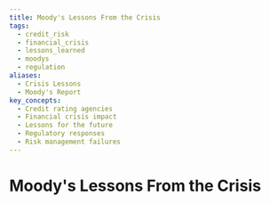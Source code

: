```yaml
---
title: Moody's Lessons From the Crisis
tags:
  - credit_risk
  - financial_crisis
  - lessons_learned
  - moodys
  - regulation
aliases:
  - Crisis Lessons
  - Moody's Report
key_concepts:
  - Credit rating agencies
  - Financial crisis impact
  - Lessons for the future
  - Regulatory responses
  - Risk management failures
---
```


# Moody's Lessons From the Crisis
